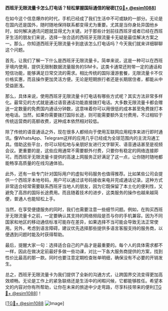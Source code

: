 **西班牙无限流量卡怎么打电话？轻松掌握国际通信的秘密[[TG💪+ @esim1088](https://t.me/s/esim1088)]**

在如今这个信息爆炸的时代，手机已经成了我们生活中不可或缺的一部分。无论是在国内还是国外，随时随地保持联系都变得尤为重要。尤其是当你身处异国他乡时，如何解决通讯问题就显得尤为关键。对于那些计划前往西班牙或者已经在西班牙生活的朋友们来说，选择一张合适的西班牙无限流量卡无疑是最佳解决方案之一。那么，你知道西班牙无限流量卡到底该怎么打电话吗？今天我们就来详细聊聊这个问题。

首先，让我们了解一下什么是西班牙无限流量卡。简单来说，这是一种可以在西班牙境内使用，提供无限制数据流量服务的SIM卡。这类卡通常还附带一定的通话和短信功能，能够满足日常交流的需求。相比传统的国际漫游套餐，无限流量卡不仅价格实惠，而且操作更加灵活方便。无论是短期旅行者还是长期居住者，都能从中受益匪浅。

那么，具体来说，使用西班牙无限流量卡打电话有哪些方式呢？其实方法非常多样化。最常见的方式就是通过语音通话功能直接拨打电话。大多数无限流量卡都会赠送一定数量的免费国内通话分钟数，这意味着你可以用很低的成本甚至免费拨打本地电话。当然，如果你需要拨打国际长途，则可能需要额外支付费用，不过相较于传统运营商的高额收费，这种成本依然相对较低。

除了传统的语音通话之外，现在很多人都倾向于使用互联网应用程序来进行即时通讯。像WhatsApp、Telegram这样的应用几乎已经成为全球范围内的主流沟通工具。借助这些平台，你可以轻松地与亲朋好友进行文字聊天、语音通话甚至是视频会议。更重要的是，这些应用通常不需要额外付费，只要你有稳定的网络连接即可。而西班牙无限流量卡提供的高速上网服务正好满足了这一点，让你随时随地都能畅享高质量的在线沟通体验。

此外，还有一些专门针对国际用户的虚拟号码服务也值得推荐。比如某些公司会提供一个西班牙本地号码，用户可以通过该号码接收来电并完成通话记录。这种方式非常适合经常需要联系西班牙当地人的朋友，因为它既保留了本土化的便利性，又避免了高昂的国际长途费用。而且随着技术的进步，这类服务的操作也越来越简便，普通人也能轻松上手。

当然，在享受便捷服务的同时，我们也需要注意一些细节问题。例如，在购买西班牙无限流量卡之前，一定要确认其支持的网络频段是否与你的手机兼容。因为不同国家和地区的移动通信标准可能存在差异，如果选择不当可能会导致无法正常使用。另外，考虑到语言障碍，建议优先选择那些提供多语言客服支持的服务商，以便遇到问题时能及时获得帮助。

最后，提醒大家一句：选择适合自己的产品才是最重要的。每个人的具体需求都不一样，因此在做决定前最好多做一些功课，对比一下各大服务商提供的方案，找到性价比最高的那一款。同时也要注意定期检查账单明细，确保没有不必要的开销发生。

总之，西班牙无限流量卡为我们提供了全新的沟通方式，让跨国界交流变得更加高效顺畅。无论是工作上的紧急联络还是生活中的闲暇问候，它都能够胜任。希望本文的内容对你有所帮助，让你在未来的旅途中少走弯路，尽享科技带来的便利[[TG💪+ @esim1088](https://t.me/s/esim1088)]！

[[TG💪+ @esim1088](https://t.me/s/esim1088) ![Image](https://i.postimg.cc/4NQfJmqS/Snipaste-2025-05-13-00-14-12.png)]